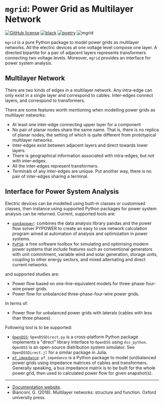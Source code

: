 # `mgrid`: Power Grid as Multilayer Network

[![GitHub license](https://img.shields.io/github/license/edxu96/mgrid)](./LICENSE) [![black](https://img.shields.io/badge/code%20style-black-000000.svg)](https://github.com/psf/black) [![poetry](https://img.shields.io/badge/PyPM-poetry-5975aa)](https://python-poetry.org) ![mgrid](https://github.com/edxu96/mgrid/workflows/mgrid/badge.svg?branch=main)

`mgrid` is a pure Python package to model power grids as multilayer
networks. All the electric devices at one voltage level compose one
layer. A directed bipartite for a pair of adjacent layers represents
transformers connecting two voltage levels. Moreover, `mgrid` provides
an interface for power system analysis.

## Multilayer Network

There are two kinds of edges in a multilayer network. Any intra-edge can
only exist in a single layer and correspond to cables. Inter-edges
connect layers, and correspond to transformers.

There are some features worth mentioning when modelling power grids as
multilayer networks:

- At least one inter-edge connecting upper layer for a component
- No pair of planar nodes share the same name. That is, there is no
  replica of planar nodes, the setting of which is quite different from
  prototypical multilayer networks.
- Inter-edges exist between adjacent layers and direct towards lower
  layers.
- There is geographical information associated with intra-edges, but not
  with inter-edges.
- All the inter-edges represent transformers.
- Terminals of any inter-edges are unique. Put another way, there is no
  pair of inter-edges sharing a terminal.

## Interface for Power System Analysis

Electric devices can be modelled using built-in classes or customised
classes, then instance using supported Python packages for power system
analysis can be returned. Current, supported tools are:

- [`pandapower`](https://pandapower.readthedocs.io/en/stable/): combines
  the data analysis library pandas and the power flow solver PYPOWER to
  create an easy to use network calculation program aimed at automation
  of analysis and optimization in power systems.
- [`PyPSA`](https://pypsa.readthedocs.io/en/latest/index.html): a free
  software toolbox for simulating and optimising modern power systems
  that include features such as conventional generators with unit
  commitment, variable wind and solar generation, storage units,
  coupling to other energy sectors, and mixed alternating and direct
  current networks.

and supported studies are:

- Power flow based on one-line-equivalent models for
  three-phase-four-wire power grids.
- Power flow for unbalanced three-phase-four-wire power grids.

In terms of:

- Power flow for unbalanced power grids with laterals (cables with less
  than three phases).

Following tool is to be supported:

- [`OpenDSS`](https://dss-extensions.org/OpenDSSDirect.py/):
  `OpenDSSDirect.py` is a cross-platform Python package implements a
  "direct" library interface to `OpenDSS` using `dss_python`. `OpenDSS`
  is an open-source distribution system simulator. See
  `OpenDSSDirect.jl` for a similar package in Julia.
- [`pf_impedance`](https://edxu96.github.io/pf_impedance/):
  `pf_impedance` is a Python package to model (un)balanced power grids
  using impedance matrices of cables and transformers. Generally
  speaking, a bus impedance matrix is to be built for the whole power
  grid, then used to calculated power flow for given snapshot(s).

---

- [Documentation website](https://edxu96.github.io/mgrid/).
- Bianconi, G. (2018). Multilayer networks: structure and function.
  Oxford university press.
